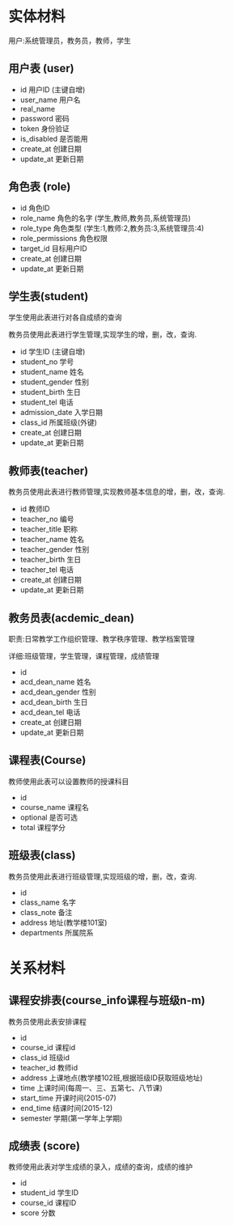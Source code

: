 # 实体材料

用户:系统管理员，教务员，教师，学生

## 用户表 (user)

- id 用户ID (主键自增)
- user_name 用户名
- real_name
- password 密码
- token 身份验证
- is_disabled 是否能用
- create_at 创建日期
- update_at 更新日期

## 角色表 (role)

- id 角色ID
- role_name 角色的名字 (学生,教师,教务员,系统管理员)
- role_type 角色类型 (学生:1,教师:2,教务员:3,系统管理员:4)
- role_permissions 角色权限
- target_id 目标用户ID
- create_at 创建日期
- update_at 更新日期

## 学生表(student)

学生使用此表进行对各自成绩的查询

教务员使用此表进行学生管理,实现学生的增，删，改，查询.

- id 学生ID (主键自增)
- student_no 学号
- student_name 姓名
- student_gender 性别
- student_birth 生日
- student_tel 电话
- admission_date 入学日期
- class_id 所属班级(外键)
- create_at 创建日期
- update_at 更新日期

## 教师表(teacher)

教务员使用此表进行教师管理,实现教师基本信息的增，删，改，查询.

- id 教师ID
- teacher_no 编号
- teacher_title 职称
- teacher_name 姓名
- teacher_gender 性别
- teacher_birth 生日
- teacher_tel 电话
- create_at 创建日期
- update_at 更新日期

## 教务员表(acdemic_dean)

职责:日常教学工作组织管理、教学秩序管理、教学档案管理

详细:班级管理，学生管理，课程管理，成绩管理

- id
- acd_dean_name 姓名
- acd_dean_gender 性别
- acd_dean_birth 生日
- acd_dean_tel 电话
- create_at 创建日期
- update_at 更新日期

## 课程表(Course)

教师使用此表可以设置教师的授课科目

- id
- course_name 课程名
- optional 是否可选
- total 课程学分

## 班级表(class)

教务员使用此表进行班级管理,实现班级的增，删，改，查询.

- id
- class_name 名字
- class_note 备注
- address 地址(教学楼101室)
- departments 所属院系

# 关系材料

## 课程安排表(course_info课程与班级n-m)

教务员使用此表安排课程

- id
- course_id 课程id
- class_id 班级id
- teacher_id 教师id
- address 上课地点(教学楼102班,根据班级ID获取班级地址)
- time 上课时间(每周一、三、五第七、八节课)
- start_time 开课时间(2015-07)
- end_time 结课时间(2015-12)
- semester 学期(第一学年上学期)

## 成绩表 (score)

教师使用此表对学生成绩的录入，成绩的查询，成绩的维护

- id
- student_id 学生ID
- course_id 课程ID
- score 分数
